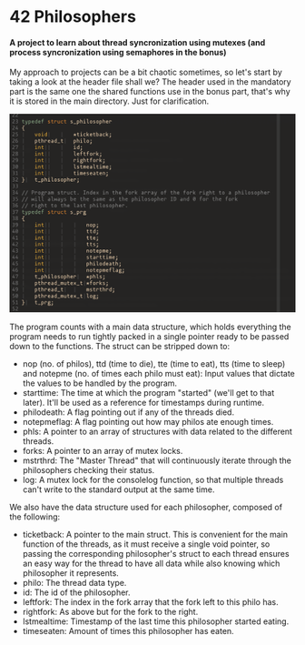 # 42 Philosophers
#### A project to learn about thread syncronization using mutexes (and process syncronization using semaphores in the bonus)

My approach to projects can be a bit chaotic sometimes, so let's start by taking a look at the header file shall we?
The header used in the mandatory part is the same one the shared functions use in the bonus part, that's why it is stored in the main directory. Just for clarification.

![Header image here](https://github.com/IcaroJam/Cursus42/blob/master/philo/images/Header.png?raw=true)

The program counts with a main data structure, which holds everything the program needs to run tightly packed in a single pointer ready to be passed down to the functions.
The struct can be stripped down to:
- nop (no. of philos), ttd (time to die), tte (time to eat), tts (time to sleep) and notepme (no. of times each philo must eat): Input values that dictate the values to be handled by the program.
- starttime: The time at which the program "started" (we'll get to that later). It'll be used as a reference for timestamps during runtime.
- philodeath: A flag pointing out if any of the threads died.
- notepmeflag: A flag pointing out how may philos ate enough times.
- phls: A pointer to an array of structures with data related to the different threads.
- forks: A pointer to an array of mutex locks.
- mstrthrd: The "Master Thread" that will continuously iterate through the philosophers checking their status.
- log: A mutex lock for the consolelog function, so that multiple threads can't write to the standard output at the same time.

We also have the data structure used for each philosopher, composed of the following:
- ticketback: A pointer to the main struct. This is convenient for the main function of the threads, as it must receive a single void pointer, so passing the corresponding philosopher's struct to each thread ensures an easy way for the thread to have all data while also knowing which philosopher it represents.
- philo: The thread data type.
- id: The id of the philosopher.
- leftfork: The index in the fork array that the fork left to this philo has.
- rightfork: As above but for the fork to the right.
- lstmealtime: Timestamp of the last time this philosopher started eating.
- timeseaten: Amount of times this philosopher has eaten.
